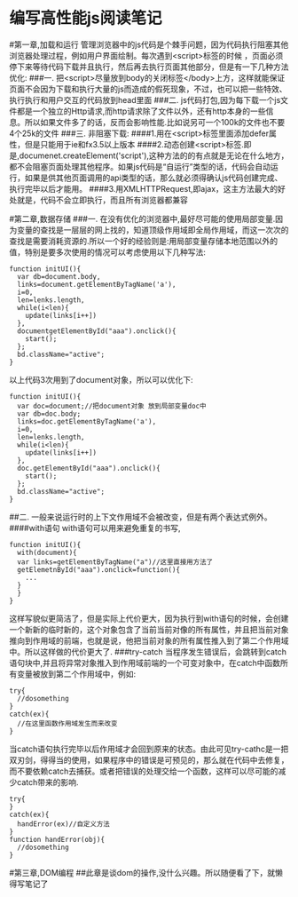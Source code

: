 # 编写高性能js阅读笔记
#第一章,加载和运行
管理浏览器中的js代码是个棘手问题，因为代码执行阻塞其他浏览器处理过程，例如用户界面绘制。每次遇到\<script\>标签的时候
，页面必须停下来等待代码下载并且执行，然后再去执行页面其他部分，但是有一下几种方法优化:
###一.
把\<script\>尽量放到body的关闭标签\</body\>上方，这样就能保证页面不会因为下载和执行大量的js而造成的假死现象，不过，也可以把一些特效、执行执行和用户交互的代码放到head里面
###二.
js代码打包,因为每下载一个js文件都是一个独立的Http请求,而http请求除了文件以外，还有http本身的一些信息。所以如果文件多了的话，反而会影响性能.比如说另可一个100k的文件也不要4个25k的文件
###三.
非阻塞下载:
####1.用在\<script\>标签里面添加defer属性，但是只能用于ie和fx3.5以上版本
####2.动态创建\<script\>标签.即是,documenet.createElement('script'),这种方法的的有点就是无论在什么地方，都不会阻塞页面处理其他程序。如果js代码是“自运行”类型的话，代码会自动运行，如果是供其他页面调用的api类型的话，那么就必须得确认js代码创建完成、执行完毕以后才能用。
####3.用XMLHTTPRequest,即ajax，这主方法最大的好处就是，代码不会立即执行，而且所有浏览器都兼容

#第二章,数据存储
###一.
在没有优化的浏览器中,最好尽可能的使用局部变量.因为变量的查找是一层层的网上找的，知道顶级作用域即全局作用域，而这一次次的查找是需要消耗资源的.所以一个好的经验则是:用局部变量存储本地范围以外的值，特别是要多次使用的情况可以考虑使用以下几种写法:
```
function initUI(){
  var db=document.body,
  links=document.getElementByTagName('a'),
  i=0,
  len=lenks.length,
  while(i<len){
    update(links[i++])
  },
  documentgetElementById("aaa").onclick(){
    start();
  };
  bd.className="active";
}
```
以上代码3次用到了document对象，所以可以优化下:
```
function initUI(){
  var doc=document;//把document对象 放到局部变量doc中
  var db=doc.body;
  links=doc.getElementByTagName('a'),
  i=0,
  len=lenks.length,
  while(i<len){
    update(links[i++])
  },
  doc.getElementById("aaa").onclick(){
    start();
  };
  bd.className="active";
}
```
##二.
一般来说运行时的上下文作用域不会被改变，但是有两个表达式例外。
####with语句
with语句可以用来避免重复的书写,
```
function initUI(){
  with(document){
  var links=getElementByTagName("a")//这里直接用方法了
  getElemetnById("aaa").onclick=function(){
    ...
  }
  }
}
```
这样写貌似更简洁了，但是实际上代价更大，因为执行到with语句的时候，会创建一个新新的临时新的，这个对象包含了当前当前对像的所有属性，并且把当前对象推向到作用域的前端，也就是说，他把当前对象的所有属性推入到了第二个作用域中。所以这样做的代价更大了.
###try-catch
当程序发生错误后，会跳转到catch语句块中,并且将异常对象推入到作用域前端的一个可变对象中，在catch中函数所有变量被放到第二个作用域中，例如:
```
try{
  //dosomething
}
catch(ex){
  //在这里函数作用域发生而来改变
}
```

当catch语句执行完毕以后作用域才会回到原来的状态。由此可见try-cathc是一把双刃剑，得得当的使用，如果程序中的错误是可预见的，那么就在代码中去修复，而不要依赖catch去捕获。或者把错误的处理交给一个函数，这样可以尽可能的减少catch带来的影响.
```
try{
}
catch(ex){
  handError(ex)//自定义方法
}
function handError(obj){
  //dosomething
}
```
#第三章,DOM编程
##此章是谈dom的操作,没什么兴趣。所以随便看了下，就懒得写笔记了
